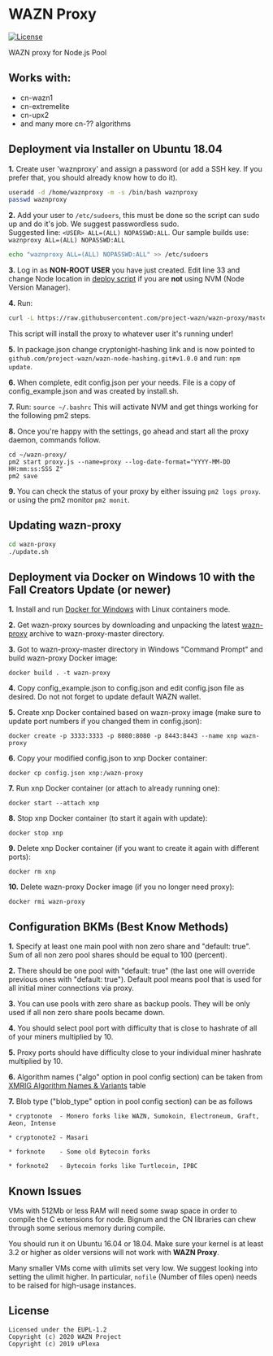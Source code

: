 WAZN Proxy
======================

[![License](https://img.shields.io/badge/license-EUPL--1.2-red)](https://opensource.org/licenses/EUPL-1.2)

WAZN proxy for Node.js Pool

## Works with:
* cn-wazn1
* cn-extremelite
* cn-upx2
* and many more cn-?? algorithms

## Deployment via Installer on Ubuntu 18.04

**1.** Create user 'waznproxy' and assign a password (or add a SSH key. If you prefer that, you should already know how to do it).
```bash
useradd -d /home/waznproxy -m -s /bin/bash waznproxy
passwd waznproxy
```

**2.** Add your user to `/etc/sudoers`, this must be done so the script can sudo up and do it's job.  We suggest passwordless sudo.  
Suggested line: `<USER> ALL=(ALL) NOPASSWD:ALL`.  Our sample builds use: `waznproxy ALL=(ALL) NOPASSWD:ALL`
```bash
echo "waznproxy ALL=(ALL) NOPASSWD:ALL" >> /etc/sudoers
```

**3.** Log in as **NON-ROOT USER** you have just created. Edit line 33 and change Node location in [deploy script](https://raw.githubusercontent.com/project-wazn/wazn-proxy/master/install.sh) if you are **not** using NVM (Node Version Manager).

**4.** Run:
```bash
curl -L https://raw.githubusercontent.com/project-wazn/wazn-proxy/master/install.sh | bash
```
This script will install the proxy to whatever user it's running under!

**5.** In package.json change cryptonight-hashing link and is now pointed to `github.com/project-wazn/wazn-node-hashing.git#v1.0.0` and run: `npm update`.

**6.** When complete, edit config.json per your needs. File is a copy of config_example.json and was created by install.sh.

**7.** Run: `source ~/.bashrc`  This will activate NVM and get things working for the following pm2 steps.

**8.** Once you're happy with the settings, go ahead and start all the proxy daemon, commands follow.
```shell
cd ~/wazn-proxy/
pm2 start proxy.js --name=proxy --log-date-format="YYYY-MM-DD HH:mm:ss:SSS Z"
pm2 save
```

**9.** You can check the status of your proxy by either issuing `pm2 logs proxy`.  
or using the pm2 monitor `pm2 monit`.

## Updating wazn-proxy

```bash
cd wazn-proxy
./update.sh
```

## Deployment via Docker on Windows 10 with the Fall Creators Update (or newer)

**1.** Install and run [Docker for Windows](https://docs.docker.com/docker-for-windows/install/) with Linux containers mode.

**2.** Get wazn-proxy sources by downloading and unpacking the latest [wazn-proxy](https://github.com/project-wazn/wazn-proxy/archive/master.zip)
archive to wazn-proxy-master directory.

**3.** Got to wazn-proxy-master directory in Windows "Command Prompt" and build wazn-proxy Docker image:
```
docker build . -t wazn-proxy
```

**4.** Copy config_example.json to config.json and edit config.json file as desired. Do not not forget to update default WAZN wallet.

**5.** Create xnp Docker contained based on wazn-proxy image (make sure to update port numbers if you changed them in config.json):
```
docker create -p 3333:3333 -p 8080:8080 -p 8443:8443 --name xnp wazn-proxy
```

**6.** Copy your modified config.json to xnp Docker container:
```
docker cp config.json xnp:/wazn-proxy
```

**7.** Run xnp Docker container (or attach to already running one):
```
docker start --attach xnp
```

**8.** Stop xnp Docker container (to start it again with update):
```
docker stop xnp
```

**9.** Delete xnp Docker container (if you want to create it again with different ports):
```
docker rm xnp
```

**10.** Delete wazn-proxy Docker image (if you no longer need proxy):
```
docker rmi wazn-proxy
```

## Configuration BKMs (Best Know Methods)

**1.** Specify at least one main pool with non zero share and "default: true". Sum of all non zero pool shares should be equal to 100 (percent).

**2.** There should be one pool with "default: true" (the last one will override previous ones with "default: true"). Default pool means pool that is used for all initial miner connections via proxy.

**3.** You can use pools with zero share as backup pools. They will be only used if all non zero share pools became down.

**4.** You should select pool port with difficulty that is close to hashrate of all of your miners multiplied by 10.

**5.** Proxy ports should have difficulty close to your individual miner hashrate multiplied by 10.

**6.** Algorithm names ("algo" option in pool config section) can be taken from [XMRIG Algorithm Names & Variants](https://github.com/xmrig/xmrig-proxy/blob/dev/doc/STRATUM_EXT.md#14-algorithm-names-and-variants) table

**7.** Blob type ("blob_type" option in pool config section) can be as follows

	* cryptonote  - Monero forks like WAZN, Sumokoin, Electroneum, Graft, Aeon, Intense

	* cryptonote2 - Masari

	* forknote    - Some old Bytecoin forks

	* forknote2   - Bytecoin forks like Turtlecoin, IPBC

## Known Issues

VMs with 512Mb or less RAM will need some swap space in order to compile the C extensions for node. Bignum and the CN libraries can chew through some serious memory during compile.

You should run it on Ubuntu 16.04 or 18.04. Make sure your kernel is at least 3.2 or higher as older versions will not work with **WAZN Proxy**.

Many smaller VMs come with ulimits set very low. We suggest looking into setting the ulimit higher. In particular, `nofile` (Number of files open) needs to be raised for high-usage instances.

## License
```
Licensed under the EUPL-1.2
Copyright (c) 2020 WAZN Project
Copyright (c) 2019 uPlexa  
```
